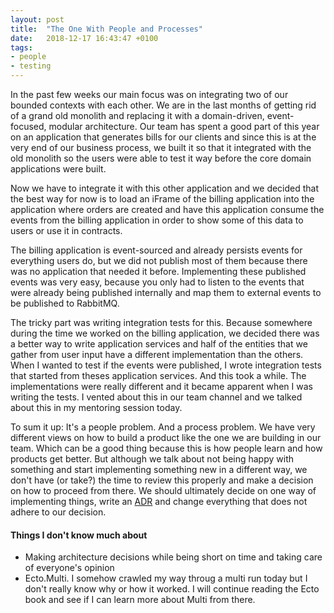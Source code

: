 ```yaml
---
layout: post
title:  "The One With People and Processes"
date:   2018-12-17 16:43:47 +0100
tags: 
- people
- testing
---
```


In the past few weeks our main focus was on integrating two of our bounded contexts with each other. We are in the last months of getting rid of a grand old monolith and replacing it with a domain-driven, event-focused, modular architecture. Our team has spent a good part of this year on an application that generates bills for our clients and since this is at the very end of our business process, we built it so that it integrated with the old monolith so the users were able to test it way before the core domain applications were built.

Now we have to integrate it with this other application and we decided that the best way for now is to load an iFrame of the billing application into the application where orders are created and have this application consume the events from the billing application in order to show some of this data to users or use it in contracts.

The billing application is event-sourced and already persists events for everything users do, but we did not publish most of them because there was no application that needed it before. Implementing these published events was very easy, because you only had to listen to the events that were already being published internally and map them to external events to be published to RabbitMQ.

The tricky part was writing integration tests for this. Because somewhere during the time we worked on the billing application, we decided there was a better way to write application services and half of the entities that we gather from user input have a different implementation than the others. When I wanted to test if the events were published, I wrote integration tests that started from theses application services. And this took a while. The implementations were really different and it became apparent when I was writing the tests. I vented about this in our team channel and we talked about this in my mentoring session today.

To sum it up: It's a people problem. And a process problem. We have very different views on how to build a product like the one we are building in our team. Which can be a good thing because this is how people learn and how products get better. But although we talk about not being happy with something and start implementing something new in a different way, we don't have (or take?) the time to review this properly and make a decision on how to proceed from there. We should ultimately decide on one way of implementing things, write an [ADR](http://thinkrelevance.com/blog/2011/11/15/documenting-architecture-decisions) and change everything that does not adhere to our decision.

#### Things I don't know much about
- Making architecture decisions while being short on time and taking care of everyone's opinion
- Ecto.Multi. I somehow crawled my way throug a multi run today but I don't really know why or how it worked. I will continue reading the Ecto book and see if I can learn more about Multi from there.
